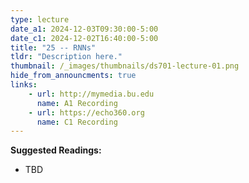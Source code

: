 ```yaml
---
type: lecture
date_a1: 2024-12-03T09:30:00-5:00
date_c1: 2024-12-02T16:40:00-5:00
title: "25 -- RNNs"
tldr: "Description here."
thumbnail: /_images/thumbnails/ds701-lecture-01.png
hide_from_announcments: true
links: 
    - url: http://mymedia.bu.edu
      name: A1 Recording
    - url: https://echo360.org
      name: C1 Recording
---
```


**Suggested Readings:**
- TBD


